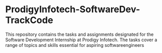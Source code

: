 # ProdigyInfotech-SoftwareDev-TrackCode
This repository contains the tasks and assignments designated for the Software Development Internship at Prodigy Infotech. The tasks cover a range of topics and skills essential for aspiring softwareengineers
